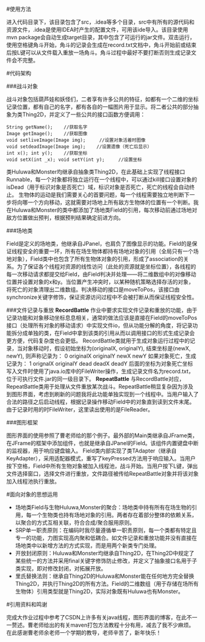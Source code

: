 #使用方法

进入代码目录下，该目录包含了src，.idea等多个目录，src中有所有的源代码和资源文件，.idea是使用IDEA时产生的配置文件，可用该ide导入。该目录使用mvn package会自动生成target目录，其中包含了可运行的jar文件。双击运行，使用空格键角斗开始，角斗的记录会生成在record.txt文档中，角斗开始前或结束后按L键可以从文件载入重放一场角斗。角斗过程中最好不要打断否则生成记录文件会不完整。

#代码架构

###战斗对象

战斗对象包括葫芦娃和妖怪们，二者享有许多公共的特征，如都有一个二维的坐标记录位置，都有自己的名字，都有各自的一幅图片用于显示。将二者公共的部分抽象为类Thing2D，并定义了一些公共的接口函数方便调用：
```
String getName();    //获取名字
Image getImage();    //获取图像
void setliveImage(Image img);     //设置对象活着时图像
void setdeadImage(Image img);    //设置遗像（死亡后显示）
int x(); int y();    //获取坐标
void setX(int _x); void setY(int y);     //设置坐标
```
类Huluwa和Monster均继承自抽象类Thing2D，在此基础上实现了线程接口Runnable，每一个对象都将独立运行在一个线程中，可以通过kill接口设置对象的isDead（用于标识对象是否死亡）域，标识对象是否死亡，死亡的线程会自动终止。
生物体的运动是我们需要关心的首要问题，每一个线程需要独立地判断下一步将向哪一个方向移动，这就需要对场地上所有敌方生物体的位置有一个判断。我在Huluwa和Monster的类中都添加了场地类Field的引用，每次移动前通过场地对敌方位置做出预判，根据预判结果确定前进方向。

###场地类

Field是定义的场地类，他继承自JPanel，也肩负了图像显示的功能。Field的是保证线程安全的重要一环，所有在场生物体都持有场地对象的引用（全局只有一个场地对象），Field类中也包含了所有生物体对象的引用，形成了association的关系。为了保证各个线程对资源的线性访问（此处的资源就是坐标位置），各线程的每一次移动请求都提交给Field，由Field判决并处理——将二维数组中的对像移动位置并设置对象的x和y。当位置产生冲突时，以某种随机策略选择存活的对象，将死亡的对象清理出二维数组。判决移动的接口是moveToPos，该接口由synchronize关键字修饰，保证资源访问过程中不会被打断从而保证线程安全性。

###文件记录与重放
**RecordBattle**
作业中要求实现文件记录和重放的功能，由于记录功能和对象移动坐标息息相关，通常的做法应该是直接在Field的moveToPos接口（处理所有对象的移动请求）中实现文件io，但从功能分解的角度，将记录功能拆分成单独的类，在Field中拿到该类的引用从而以调用接口的形式生成记录会更方便，代码复杂度也会更低。
RecordBattle类就用于生成对象运行过程中的记录，当对象移动时，假设初始坐标为(originalX, originalY), 结束坐标是(newX, newY), 则声称记录为：
0 originalX originalY newX newY
如果对象死亡，生成记录为：
1 orignalX originalY dead deadX deadY
后面的坐标为对象死亡坐标
写入文件时使用了java.io库中的FileWriter操作，生成记录文件名为record.txt，位于可执行文件.jar的同一级目录下。
**RepeatBattle**
与RecordBattle对应，RepeatBattle类用于处理从文件重放某次战斗。RepeatBattle稍显复杂因为涉及到图形界面，考虑到刷新的问题我将此功能单独实现到一个线程中。当用户输入了合法的路径之后启动线程，根据记录操作移动Field中的对象直到读到文件末尾。由于记录时用的时FileWriter，这里读出使用的是FileReader。

###图形框架

图形界面的使用参照了曹老师给的那个例子。最外部的Main类继承自JFrame类，在JFrame的框架中添加组件，也就是继承自JPanel的Field。该组件内置键盘中断的监视器，用于响应键盘输入。
Field类内部实现了类TAdapter（继承自KeyAdapter），采用适配器模式，重写了keyPressed方法用于响应输入。当用户按下空格，Field中所有生物对象被加入线程池，战斗开始。当用户按下L键，弹出文件选择窗口，选择文件进行重放，文件路径被传给RepeatBattle对象并将该对象加入线程池执行重放。

#面向对象的思想运用
+ 场地类Field与生物Huluwa,Monster的聚合：场地类中持有所有在场生物的引用，每一个生物类也持有场地对象的引用。两者存在着部分整体的依赖关系，以聚合的方式互相关联，符合合成/聚合服用原则。
+ SRP单一职责原则：在编码时我尽量遵循单一职责原则，每一个类都有特定且专一的功能，力图实现高内聚和低耦合。如文件记录和重放功能并没有直接在场地类中以新增方法的方式实现，而是用两个新类专门处理。
+ 开放封闭原则：Huluwa和Monster均继承自Thing2D，在Thing2D中规定了某些统一的方法并采用final关键字修饰防止修改，并定义了抽象接口名用于子类实现，即对修改封闭，对拓展开放。
+ 里氏替换法则：继承自Thing2D的Huluwa和Monster能在任何地方完全替换Thing2D，并执行Thing2D的所有方法。Field的二维数组（用于存储在场所有生物体）引用类型就是Thing2D，实际对象既有Huluwa也有Monster。


#引用资料和鸣谢

完成大作业过程中参考了CSDN上许多有关java线程，图形界面的博客，在此不一一赘述。曹老师给出的有关maven打包方法教程十分有用，减去了我不少麻烦。在此感谢曹老师余老师一个学期的教导，老师辛苦了，新年快乐！